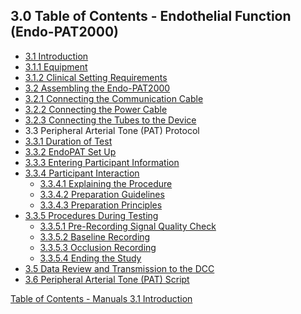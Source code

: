 ## 3.0 Table of Contents - Endothelial Function (Endo-PAT2000)

* [3.1 Introduction](:pages_path:/manuals/endothelial-function/3-01-00-introduction.md)
 * [3.1.1 Equipment](:pages_path:/manuals/endothelial-function/3-01-01-equipment.md)
 * [3.1.2 Clinical Setting Requirements](:pages_path:/manuals/endothelial-function/3-01-02-clinical-settings-requirements.md)
* [3.2 Assembling the Endo-PAT2000](:pages_path:/manuals/endothelial-function/3-02-00-assembling-endopat.md)
 * [3.2.1 Connecting the Communication Cable](:pages_path:/manuals/endothelial-function/3-02-01-connecting-communication-cable.md)
 * [3.2.2 Connecting the Power Cable](:pages_path:/manuals/endothelial-function/3-02-02-connecting-power-cable.md)
 * [3.2.3 Connecting the Tubes to the Device](:pages_path:/manuals/endothelial-function/3-02-03-connecting-tubes.md)
* 3.3 Peripheral Arterial Tone (PAT) Protocol
 * [3.3.1 Duration of Test](:pages_path:/manuals/endothelial-function/3-03-01-duration-of-test.md)
 * [3.3.2 EndoPAT Set Up](:pages_path:/manuals/endothelial-function/3-03-02-endopat-set-up.md)
 * [3.3.3 Entering Participant Information](:pages_path:/manuals/endothelial-function/3-03-03-entering-ppt-info.md)
 * [3.3.4 Participant Interaction](:pages_path:/manuals/endothelial-function/3-03-04-00-ppt-interaction.md)
    * [3.3.4.1 Explaining the Procedure](:pages_path:/manuals/endothelial-function/3-03-04-01-explaining-procedure.md)
    * [3.3.4.2 Preparation Guidelines](:pages_path:/manuals/endothelial-function/3-03-04-02-preparation-guidelines.md)
    * [3.3.4.3 Preparation Principles](:pages_path:/manuals/endothelial-function/3-03-04-03-preparation-principles.md)
 * [3.3.5 Procedures During Testing](:pages_path:/manuals/endothelial-function/3-03-05-00-procedures-during-testing.md)
    * [3.3.5.1 Pre-Recording Signal Quality Check](:pages_path:/manuals/endothelial-function/3-03-05-01-pre-recording-signal-quality-check.md)
    * [3.3.5.2 Baseline Recording](:pages_path:/manuals/endothelial-function/3-03-05-02-baseline-recording.md)
    * [3.3.5.3 Occlusion Recording](:pages_path:/manuals/endothelial-function/3-03-05-03-occlusion-recording.md)
    * [3.3.5.4 Ending the Study](:pages_path:/manuals/endothelial-function/3-03-05-04-ending-the-study.md)
* [3.5 Data Review and Transmission to the DCC](:pages_path:/manuals/endothelial-function/3-05-data-review-and-transmission.md)
* [3.6 Peripheral Arterial Tone (PAT) Script](:pages_path:/manuals/endothelial-function/3-06-pat-script.md)


<div class="center">
<div class="btn-group">
  <a href=":pages_path:/manuals/manual-toc.md" class="btn btn-default">
    <span class="glyphicon glyphicon-chevron-up"></span>
    Table of Contents - Manuals
  </a>

  <a href=":pages_path:/manuals/endothelial-function/3-01-00-introduction.md" class="btn btn-success">
    3.1 Introduction
    <span class="glyphicon glyphicon-chevron-right"></span>
  </a>
</div>
</div>
